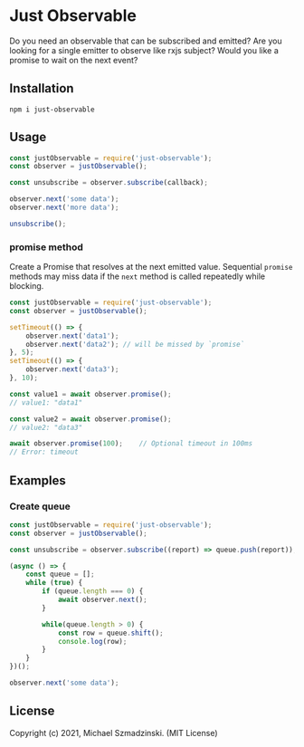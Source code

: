 # Just Observable

Do you need an observable that can be subscribed and emitted?
Are you looking for a single emitter to observe like rxjs subject?
Would you like a promise to wait on the next event?

## Installation

`npm i just-observable`

## Usage

```js
const justObservable = require('just-observable');
const observer = justObservable();

const unsubscribe = observer.subscribe(callback);

observer.next('some data');
observer.next('more data');

unsubscribe();
```

### promise method

Create a Promise that resolves at the next emitted value.
Sequential `promise` methods may miss data if the `next` method is called repeatedly while blocking.

```js
const justObservable = require('just-observable');
const observer = justObservable();

setTimeout(() => {
	observer.next('data1');
	observer.next('data2');	// will be missed by `promise`
}, 5);
setTimeout(() => {
	observer.next('data3');
}, 10);

const value1 = await observer.promise();
// value1: "data1"

const value2 = await observer.promise();
// value2: "data3"

await observer.promise(100);	// Optional timeout in 100ms
// Error: timeout
```

## Examples

### Create queue

```js
const justObservable = require('just-observable');
const observer = justObservable();

const unsubscribe = observer.subscribe((report) => queue.push(report));

(async () => {
	const queue = [];
	while (true) {
		if (queue.length === 0) {
			await observer.next();
		}

		while(queue.length > 0) {
			const row = queue.shift();
			console.log(row);
		}
	}
})();

observer.next('some data');
```

## License

Copyright (c) 2021, Michael Szmadzinski. (MIT License)
